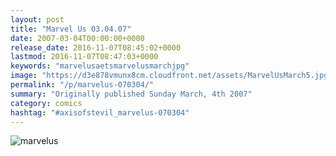 ```yaml
---
layout: post
title: "Marvel Us 03.04.07"
date: 2007-03-04T00:00:00+0000
release_date: 2016-11-07T08:45:02+0000
lastmod: 2016-11-07T08:47:03+0000
keywords: "marvelusaetsmarvelusmarchjpg"
image: "https://d3e878vmunx8cm.cloudfront.net/assets/MarvelUsMarch5.jpg"
permalink: "/p/marvelus-070304/"
summary: "Originally published Sunday March, 4th 2007"
category: comics
hashtag: "#axisofstevil_marvelus-070304"
---
```


![marvelus](https://d3e878vmunx8cm.cloudfront.net/assets/MarvelUsMarch5.jpg)
